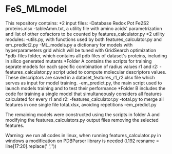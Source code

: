 # FeS_MLmodel

This repository contains:
*2 input files:
	-Database Redox Pot Fe2S2 proteins.xlsx
	-tableAmm.txt, a utility file with amino acids' parametrization and list of other cofactors to be counted by features_calculator.py
*2 utility modules:
	-utils.py, with functions used by both features_calculator.py and em_predict2.py
	-ML_models.py a dictionary for models with hyperparameters grid which will be tuned with GridSearch optimization
*pdb-files folder, which contains all pdb files of dataset's proteins, including in silico generated mutants
*Folder A contains the scripts for training seprate models for each specific combination of radius values r1 and r2:
	-features_calculator.py script uded to compute molecular descriptors values. These descriptors are saved in a dataset_features_r1_r2.xlsx file which serves as input for model training.
	-em_predict.py, the main script used to launch models training and to test their performance
*Folder B includes the code for training a single model that simultaneously considers all features calculated for every r1 and r2:
	-features_calculator.py
	-total.py to merge all features in one single file total.xlsx, avoiding repetitions
	-em_predict.py

The remaining models were constructed using the scripts in folder A and modifying the features_calculators.py output files removing the selected features.

Warning: we run all codes in linux, when running features_calculator.py in windows a modification on PDBParser library is needed (l.192 resname = line[17:20].replace(' ',''))
